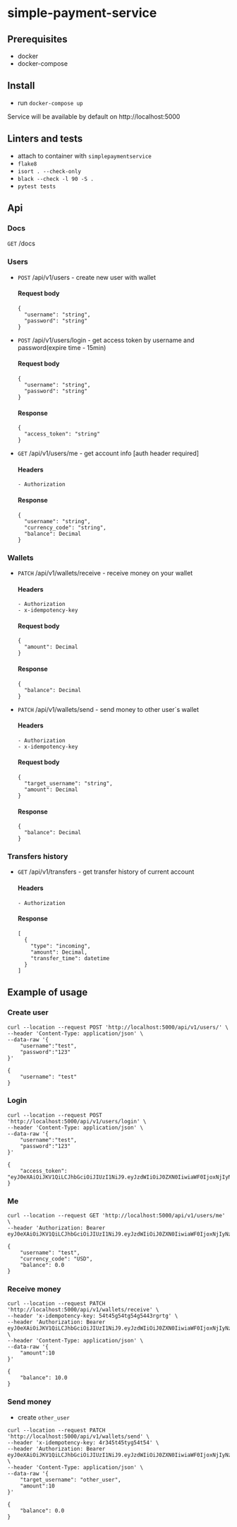 # simple-payment-service

## Prerequisites
- docker
- docker-compose

## Install
- run ``docker-compose up``

Service will be available by default on http://localhost:5000

## Linters and tests
- attach to container with ``simplepaymentservice``
- ``flake8 ``
- ``isort . --check-only``
- ``black --check -l 90 -S .``
- ``pytest tests``


## Api

### Docs
``GET`` /docs

### Users
- ``POST`` /api/v1/users - create new user with wallet
    #### Request body
    ```
    {
      "username": "string",
      "password": "string"
    }
    ```

- ``POST`` /api/v1/users/login - get access token by username and password(expire time - 15min)
    #### Request body
    ```
    {
      "username": "string",
      "password": "string"
    }
    ```
    #### Response
    ```
    {
      "access_token": "string"
    }
    ```

- ``GET`` /api/v1/users/me - get account info [auth header required]
    #### Headers
      - Authorization
    #### Response
    ```
    {
      "username": "string",
      "currency_code": "string",
      "balance": Decimal
    }
    ```

### Wallets
- ``PATCH`` /api/v1/wallets/receive - receive money on your wallet
    #### Headers
      - Authorization
      - x-idempotency-key
    #### Request body
    ```
    {
      "amount": Decimal
    }
    ```
    #### Response
    ```
    {
      "balance": Decimal
    }
    ```

- ``PATCH`` /api/v1/wallets/send - send money to other user`s wallet
    #### Headers
      - Authorization
      - x-idempotency-key
    #### Request body
    ```
    {
      "target_username": "string",
      "amount": Decimal
    }
    ```
    #### Response
    ```
    {
      "balance": Decimal
    }
    ```

### Transfers history
- ``GET`` /api/v1/transfers - get transfer history of current account
    #### Headers
      - Authorization
    #### Response
    ```
    [
      {
        "type": "incoming",
        "amount": Decimal,
        "transfer_time": datetime
      }
    ]
    ```

## Example of usage
### Create user
```
curl --location --request POST 'http://localhost:5000/api/v1/users/' \
--header 'Content-Type: application/json' \
--data-raw '{
    "username":"test",
    "password":"123"
}'
```

```
{
    "username": "test"
}
```
### Login
```
curl --location --request POST 'http://localhost:5000/api/v1/users/login' \
--header 'Content-Type: application/json' \
--data-raw '{
    "username":"test",
    "password":"123"
}'
```

```
{
    "access_token": "eyJ0eXAiOiJKV1QiLCJhbGciOiJIUzI1NiJ9.eyJzdWIiOiJ0ZXN0IiwiaWF0IjoxNjIyNzA1Mjc1LCJuYmYiOjE2MjI3MDUyNzUsImp0aSI6Ijk0ZThkZjNjLTk0NDMtNDQwMC1iZGFmLTkyOWFmMDI1YTRjNiIsImV4cCI6MTYyMjcwNjE3NSwidHlwZSI6ImFjY2VzcyIsImZyZXNoIjpmYWxzZX0.eQVeXV_1rRZELMzskM3QlCCXrSOvupPCphC6UScGNEQ"
}
```

### Me
```
curl --location --request GET 'http://localhost:5000/api/v1/users/me' \
--header 'Authorization: Bearer eyJ0eXAiOiJKV1QiLCJhbGciOiJIUzI1NiJ9.eyJzdWIiOiJ0ZXN0IiwiaWF0IjoxNjIyNzA1Mjc1LCJuYmYiOjE2MjI3MDUyNzUsImp0aSI6Ijk0ZThkZjNjLTk0NDMtNDQwMC1iZGFmLTkyOWFmMDI1YTRjNiIsImV4cCI6MTYyMjcwNjE3NSwidHlwZSI6ImFjY2VzcyIsImZyZXNoIjpmYWxzZX0.eQVeXV_1rRZELMzskM3QlCCXrSOvupPCphC6UScGNEQ'
```
```
{
    "username": "test",
    "currency_code": "USD",
    "balance": 0.0
}
```

### Receive money
```
curl --location --request PATCH 'http://localhost:5000/api/v1/wallets/receive' \
--header 'x-idempotency-key: 54t45g54tg54g5443rgrtg' \
--header 'Authorization: Bearer eyJ0eXAiOiJKV1QiLCJhbGciOiJIUzI1NiJ9.eyJzdWIiOiJ0ZXN0IiwiaWF0IjoxNjIyNzA1Mjc1LCJuYmYiOjE2MjI3MDUyNzUsImp0aSI6Ijk0ZThkZjNjLTk0NDMtNDQwMC1iZGFmLTkyOWFmMDI1YTRjNiIsImV4cCI6MTYyMjcwNjE3NSwidHlwZSI6ImFjY2VzcyIsImZyZXNoIjpmYWxzZX0.eQVeXV_1rRZELMzskM3QlCCXrSOvupPCphC6UScGNEQ' \
--header 'Content-Type: application/json' \
--data-raw '{
    "amount":10
}'
```

```
{
    "balance": 10.0
}
```

### Send money
- create ``other_user``
```
curl --location --request PATCH 'http://localhost:5000/api/v1/wallets/send' \
--header 'x-idempotency-key: 4r345t45tyg54t54' \
--header 'Authorization: Bearer eyJ0eXAiOiJKV1QiLCJhbGciOiJIUzI1NiJ9.eyJzdWIiOiJ0ZXN0IiwiaWF0IjoxNjIyNzA1Mjc1LCJuYmYiOjE2MjI3MDUyNzUsImp0aSI6Ijk0ZThkZjNjLTk0NDMtNDQwMC1iZGFmLTkyOWFmMDI1YTRjNiIsImV4cCI6MTYyMjcwNjE3NSwidHlwZSI6ImFjY2VzcyIsImZyZXNoIjpmYWxzZX0.eQVeXV_1rRZELMzskM3QlCCXrSOvupPCphC6UScGNEQ' \
--header 'Content-Type: application/json' \
--data-raw '{
    "target_username": "other_user",
    "amount":10
}'
```

```
{
    "balance": 0.0
}
```
